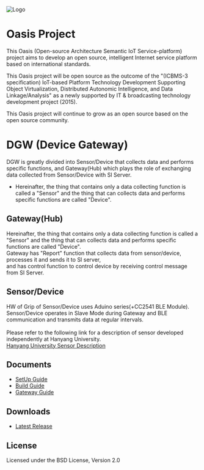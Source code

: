 ![Logo](https://github.com/iotoasis/SO/blob/master/logo_oasis_m.png)

# Oasis Project

 This Oasis (Open-source Architecture Semantic IoT Service-platform) project aims to develop an open source, intelligent Internet service platform based on international standards.

 This Oasis project will be open source as the outcome of the "(ICBMS-3 specification) IoT-based Platform Technology Development Supporting Object Virtualization, Distributed Autonomic Intelligence, and Data Linkage/Analysis" as a newly supported by IT & broadcasting technology development project (2015).

 This Oasis project will continue to grow as an open source based on the open source community.

# DGW (Device Gateway)
 DGW is greatly divided into Sensor/Device that collects data and performs specific functions, and Gateway(Hub) which plays the role of exchanging data collected from Sensor/Device with SI Server.<br>
 - Hereinafter, the thing that contains only a data collecting function is called a "Sensor" and the thing that can collects data and performs specific functions are called "Device".


## Gateway(Hub)
 Hereinafter, the thing that contains only a data collecting function is called a "Sensor" and the thing that can collects data and performs specific functions are called "Device".<br>
 Gateway has "Report" function that collects data from sensor/device, processes it and sends it to SI server,<br>
 and has control function to control device by receiving control message from SI Server.
 

## Sensor/Device
 HW of Grip of Sensor/Device uses Aduino series(+CC2541 BLE Module).<br>
 Sensor/Device operates in Slave Mode during Gateway and BLE communication and transmits data at regular intervals.<br>
 <br>
 Please refer to the following link for a description of sensor developed independently at Hanyang University.<br>
 [Hanyang University Sensor Description](./HY_SENSOR/Readme_HY.md)<br>


## Documents
 - [SetUp Guide](https://github.com/iotoasis/DGW/blob/master/GRIB_DOC/SetupGuide.md)
 - [Build Guide](https://github.com/iotoasis/DGW/blob/master/GRIB_DOC/BuildGuide.md)
 - [Gateway Guide](https://github.com/iotoasis/DGW/blob/master/GRIB_DOC/GatewayGuide.md)


## Downloads
 - [Latest Release](https://github.com/iotoasis/DGW/releases/)


## License
 Licensed under the BSD License, Version 2.0
<br>
